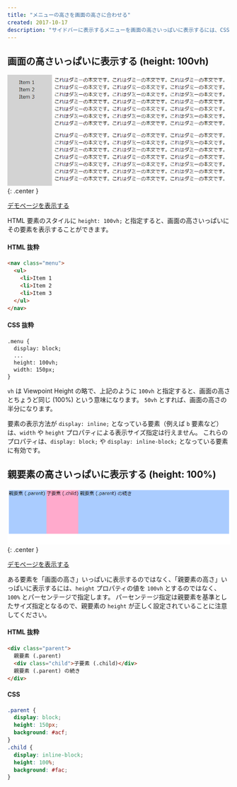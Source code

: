 ```yaml
---
title: "メニューの高さを画面の高さに合わせる"
created: 2017-10-17
description: "サイドバーに表示するメニューを画面の高さいっぱいに表示するには、CSS の height プロパティを使用します。相対的なサイズを指定するための単位として vh と % がありますので、これらの違いを理解しましょう。"
---
```


画面の高さいっぱいに表示する (height: 100vh)
----

![full-height-menu1.png](full-height-menu1.png){: .center }

<a target="_blank" href="full-height-menu-sample1.html">デモページを表示する</a>

HTML 要素のスタイルに `height: 100vh;` と指定すると、画面の高さいっぱいにその要素を表示することができます。

#### HTML 抜粋

~~~ html
<nav class="menu">
  <ul>
    <li>Item 1
    <li>Item 2
    <li>Item 3
  </ul>
</nav>
~~~

#### CSS 抜粋

~~~
.menu {
  display: block;
  ...
  height: 100vh;
  width: 150px;
}
~~~

`vh` は Viewpoint Height の略で、上記のように `100vh` と指定すると、画面の高さとちょうど同じ (100%) という意味になります。
`50vh` とすれば、画面の高さの半分になります。

<div class="note">
要素の表示方法が <code>display: inline;</code> となっている要素（例えば <code>b</code> 要素など）は、<code>width</code> や <code>height</code> プロパティによる表示サイズ指定は行えません。
これらのプロパティは、<code>display: block;</code> や <code>display: inline-block;</code> となっている要素に有効です。
</div>


親要素の高さいっぱいに表示する (height: 100%)
----

![full-height-menu1.png](full-height-menu2.png){: .center }

<a target="_blank" href="full-height-menu-sample2.html">デモページを表示する</a>

ある要素を「画面の高さ」いっぱいに表示するのではなく、「親要素の高さ」いっぱいに表示するには、`height` プロパティの値を `100vh` とするのではなく、`100%` とパーセンテージで指定します。
パーセンテージ指定は親要素を基準としたサイズ指定となるので、親要素の `height` が正しく設定されていることに注意してください。

#### HTML 抜粋

~~~ html
<div class="parent">
  親要素 (.parent)
  <div class="child">子要素 (.child)</div>
  親要素 (.parent) の続き
</div>
~~~

#### CSS

~~~ css
.parent {
  display: block;
  height: 150px;
  background: #acf;
}
.child {
  display: inline-block;
  height: 100%;
  background: #fac;
}
~~~

